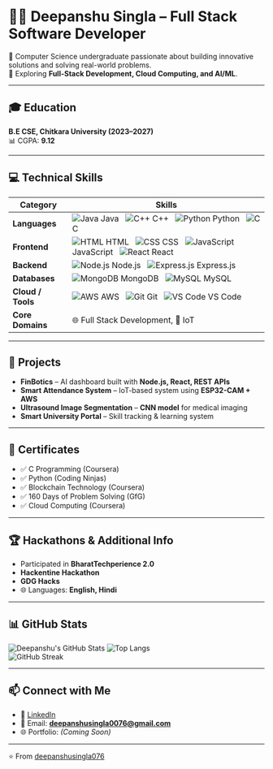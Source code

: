 # 👨‍💻 Deepanshu Singla – Full Stack Software Developer  

🌟 Computer Science undergraduate passionate about building innovative solutions and solving real-world problems.  
🚀 Exploring **Full-Stack Development, Cloud Computing, and AI/ML**.  

---

## 🎓 Education  
**B.E CSE, Chitkara University (2023–2027)**  
📊 CGPA: **9.12**  

---

## 💻 Technical Skills  

| **Category**      | **Skills** |
|-------------------|------------|
| **Languages**     | ![Java](https://img.icons8.com/color/30/java-coffee-cup-logo.png) Java &nbsp; ![C++](https://img.icons8.com/color/30/c-plus-plus-logo.png) C++ &nbsp; ![Python](https://img.icons8.com/color/30/python.png) Python &nbsp; ![C](https://img.icons8.com/color/30/c-programming.png) C |
| **Frontend**      | ![HTML](https://img.icons8.com/color/30/html-5.png) HTML &nbsp; ![CSS](https://img.icons8.com/color/30/css3.png) CSS &nbsp; ![JavaScript](https://img.icons8.com/color/30/javascript.png) JavaScript &nbsp; ![React](https://img.icons8.com/color/30/react-native.png) React |
| **Backend**       | ![Node.js](https://img.icons8.com/color/30/nodejs.png) Node.js &nbsp; ![Express.js](https://img.icons8.com/ios/30/express-js.png) Express.js |
| **Databases**     | ![MongoDB](https://img.icons8.com/color/30/mongodb.png) MongoDB &nbsp; ![MySQL](https://img.icons8.com/ios-filled/30/mysql-logo.png) MySQL |
| **Cloud / Tools** | ![AWS](https://img.icons8.com/color/30/amazon-web-services.png) AWS &nbsp; ![Git](https://img.icons8.com/color/30/git.png) Git &nbsp; ![VS Code](https://img.icons8.com/color/30/visual-studio-code-2019.png) VS Code |
| **Core Domains**  | 🌐 Full Stack Development, 📡 IoT |  

---

## 🚀 Projects  

- **FinBotics** – AI dashboard built with **Node.js, React, REST APIs**  
- **Smart Attendance System** – IoT-based system using **ESP32-CAM + AWS**  
- **Ultrasound Image Segmentation** – **CNN model** for medical imaging  
- **Smart University Portal** – Skill tracking & learning system  

---

## 🏅 Certificates  

- ✅ C Programming (Coursera)  
- ✅ Python (Coding Ninjas)  
- ✅ Blockchain Technology (Coursera)  
- ✅ 160 Days of Problem Solving (GfG)  
- ✅ Cloud Computing (Coursera)  

---

## 🏆 Hackathons & Additional Info  

- Participated in **BharatTechperience 2.0**  
- **Hackentine Hackathon**  
- **GDG Hacks**  
- 🌐 Languages: **English, Hindi**  

---

## 📊 GitHub Stats  

![Deepanshu's GitHub Stats](https://github-readme-stats.vercel.app/api?username=deepanshusingla076&show_icons=true&count_private=true&include_all_commits=true&show=prs_merged,issues,contribs&theme=tokyonight)
![Top Langs](https://github-readme-stats.vercel.app/api/top-langs/?username=deepanshusingla076&layout=compact&theme=tokyonight)  
![GitHub Streak](https://streak-stats.demolab.com/?user=deepanshusingla076&theme=tokyonight)  

---

## 📫 Connect with Me  

- 💼 [LinkedIn](https://www.linkedin.com/in/deepanshu-singla-519057335)  
- 📧 Email: **deepanshusingla0076@gmail.com**  
- 🌐 Portfolio: *(Coming Soon)*  

---

⭐️ From [deepanshusingla076](https://github.com/deepanshusingla076)
